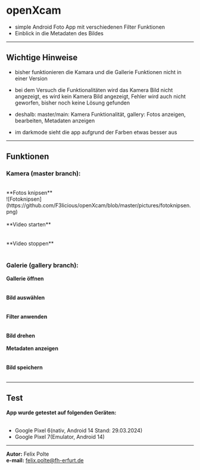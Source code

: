 # openXcam
+ simple Android Foto App mit verschiedenen Filter Funktionen
+ Einblick in die Metadaten des Bildes

---

## Wichtige Hinweise
+ bisher funktionieren die Kamara und die Gallerie Funktionen nicht in einer Version
+ bei dem Versuch die Funktionalitäten wird das Kamera Bild nicht angezeigt, es wird kein Kamera Bild angezeigt, Fehler wird auch nicht geworfen, bisher noch keine Lösung gefunden
+ deshalb: master/main: Kamera Funktionalität, gallery: Fotos anzeigen, bearbeiten, Metadaten anzeigen

+ im darkmode sieht die app aufgrund der Farben etwas besser aus

---

## Funktionen

### Kamera (master branch):
<br>
**Fotos knipsen**<br>
![Fotoknipsen](https://github.com/F3licious/openXcam/blob/master/pictures/fotoknipsen.png)
<br>
<br>
**Video starten**<br>
<br>
<br>
**Video stoppen**<br>
<br>

### Galerie (gallery branch):

**Gallerie öffnen**<br>
<br>
<br>
**Bild auswählen**<br>
<br>
<br>
**Filter anwenden**<br>
<br>
<br>
**Bild drehen**
<br>
<br>
**Metadaten anzeigen**<br>
<br>
<br>
**Bild speichern**<br>
<br>

---

## Test

**App wurde getestet auf folgenden Geräten:**
<br><br>
+ Google Pixel 6(nativ, Android 14 Stand: 29.03.2024)
+ Google Pixel 7(Emulator, Android 14)



---

**Autor:** Felix Polte
<br>
**e-mail:** felix.polte@fh-erfurt.de





  
